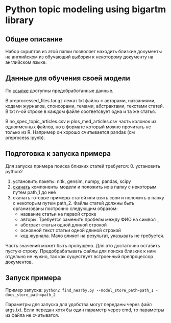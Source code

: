 # Python topic modeling using bigartm library

## Общее описание

Набор скриптов из этой папки позволяет находить близкие документы на английском из обучающий выборки к некоторому документу на английском языке.


## Данные для обучения своей модели

По [ссылке](https://drive.google.com/drive/folders/0B5Sz52EAqYyTOG5zVkhxOVdCc2s?usp=sharing) доступны предобработанные данные.

В preprocessed_files.tar.gz лежат txt файлы с авторами, названиями, кодами журналов, спонсорами, темами, абстрактами, текстами статей.
В txt n-ой строке в каждом файле соответсвует одна и та же статья.

В no_spec_topic_articles.csv и plos_med_articles.csv часть колонок из одноименных файлов, но в формате который можно прочитать не только из R. Например он хорошо считывается pandas (см preprocess.ipynb).


## Подготовка к запуска примера

Для запуска примера поиска близких статей требуется:
0. установить python2
1. установить пакеты: nltk, gensim, numpy, pandas, scipy
2. [скачать](https://drive.google.com/drive/folders/0B5Sz52EAqYyTczdKSTd4Uy03WlE) компоненты модели и положить их в папку с некоторым путем path_1 до неё
3. скачать готовые примеры статей или взять свои и положить в папку с некоторым путем path_2. Файлы статей должны быть организованы построчно следующим образом:
   * название статьи на первой строке
   * авторы. Требуется заменить пробелы между ФИО на символ `_`
   * абстракт статьи одной длиной строкой
   * основной текст статьи одной длиной строкой
   * код журнала. Мало влияет на результат, указывать не требуется.

Часть значений может быть пропущено. Для это достаточно оставить пустую строку.
Предобрабатывать файлы для поиска близких к ним отдельно не нужно, так как существует встроенный препроцессор документов.


## Запуск примера

Пример запуска:
`python2 find_nearby.py --model_store_path=path_1 -docs_store_path=path_2`

Параметры для запуска для удобства могут переданы через файл args.txt. Если передан хотя бы один параметр через cmd, то параметры из файла не считыватся.




